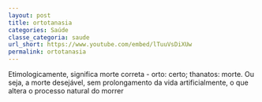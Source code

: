 ```yaml
---
layout: post
title: ortotanasia
categories: Saúde
classe_categoria: saude
url_short: https://www.youtube.com/embed/lTuuVsDiXUw
permalink: ortotanasia
---
```

Etimologicamente, significa morte correta - orto: certo; thanatos: morte. Ou seja, a morte desejável, sem prolongamento da vida artificialmente, o que altera o processo natural do morrer
